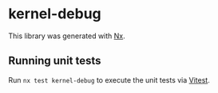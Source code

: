 # kernel-debug

This library was generated with [Nx](https://nx.dev).

## Running unit tests

Run `nx test kernel-debug` to execute the unit tests via [Vitest](https://vitest.dev/).
